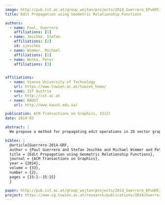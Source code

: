 ```yaml
---
image: http://pub.ist.ac.at/group_wojtan/projects/2014_Guerrero_EPuGRF/thumb.jpg
title: Edit Propagation using Geometric Relationship Functions

authors:
  - name: Paul, Guerrero
    affiliations: [1]
  - name: Jeschke, Stefan
    affiliations: [2]
    id: sjeschke
  - name: Wimmer, Michael
    affiliations: [1]
  - name: Wonka, Peter
    affiliations: [3]
    

affiliations:
  - name: Vienna University of Technology
    url: https://www.tuwien.ac.at/tuwien_home/
  - name: IST Austria
    url: http://ist.ac.at
  - name: KAUST
    url: http://www.kaust.edu.sa/

publication: ACM Transactions on Graphics, 33(2)
date: 2014-03

abstract: |
  We propose a method for propagating edit operations in 2D vector graphics, based on geometric relationship functions. These functions quantify the geometric relationship of a point to a polygon, such as the distance to the boundary or the direction to the closest corner vertex. The level sets of the relationship functions describe points with the same relationship to a polygon. For a given query point we ?rst determine a set of relationships to local features, construct all level sets for these relationships and accumulate them. The maxima of the resulting distribution are points with similar geometric relationships. We show extensions to handle mirror symmetries, and discuss the use of relationship functions as local coordinate systems. Our method can be applied for example to interactive ?oor-plan editing, and is especially useful for large layouts, where individual edits would be cumbersome. We demonstrate populating 2D layouts with tens to hundreds of objects by propagating relatively few edit operations.

bibtex: |
  @article{Guerrero-2014-GRF,
  author = {Paul Guerrero and Stefan Jeschke and Michael Wimmer and Peter Wonka},
  title = {Edit Propagation using Geometric Relationship Functions},
  journal = {ACM Transactions on Graphics},
  year = {2014},
  volume = {33},
  number = {2},
  pages = {15:1--15:15}
  }

paper: http://pub.ist.ac.at/group_wojtan/projects/2014_Guerrero_EPuGRF/Guerrero-2014-GRF-paper.pdf
project: https://www.cg.tuwien.ac.at/research/publications/2014/Guerrero-2014-GRF/
---
```

